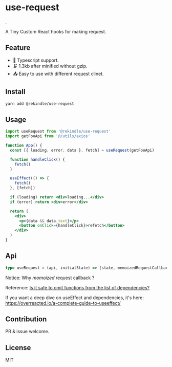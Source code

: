 # use-request

</a>
<a href="https://www.npmjs.com/package/@rekindle/use-request" target="\_parent">
<img alt="" src="https://img.shields.io/npm/dm/@rekindle/use-request.svg" />
</a>
<a href="https://www.npmjs.com/package/@rekindle/use-request" target="\_parent">
<img alt="" src="https://img.shields.io/npm/v/@rekindle/use-request.svg" />
</a>

A Tiny Custom React hooks for making request.

## Feature

- 👕 Typescript support.
- 🗜️ 1.3kb after minified without gzip.
- 📤 Easy to use with different request clinet.

## Install

```bash
yarn add @rekindle/use-request
```

## Usage

```jsx
import useRequest from '@rekindle/use-request'
import getFooApi from '@/utils/axios'

function App() {
  const [{ loading, error, data }, fetch] = useRequest(getFooApi)

  function handleClick() {
    fetch()
  }

  useEffect(() => {
    fetch()
  }, [fetch])

  if (loading) return <div>loading...</div>
  if (error) return <div>error</div>

  return (
    <div>
      <p>{data && data.text}</p>
      <button onClick={handleClick}>refetch</button>
    </div>
  )
}
```

## Api

```ts
type useRequest = (api, initialState) => [state, memoizedRequestCallback]
```

Notice: Why _momoized_ request callback ?

Reference: [Is it safe to omit functions from the list of dependencies?](https://reactjs.org/docs/hooks-faq.html#is-it-safe-to-omit-functions-from-the-list-of-dependencies)

If you want a deep dive on useEffect and dependencies, it's here: https://overreacted.io/a-complete-guide-to-useeffect/

## Contribution

PR & issue welcome.

## License

MIT
